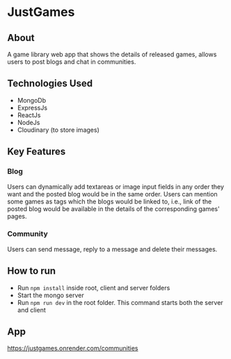 # JustGames

## About
A game library web app that shows the details of released games, allows users to post blogs and chat in communities.

## Technologies Used
- MongoDb
- ExpressJs
- ReactJs
- NodeJs
- Cloudinary (to store images)

## Key Features

### Blog
Users can dynamically add textareas or image input fields in any order they want and the posted blog would be in the same order. 
Users can mention some games as tags which the blogs would be linked to, i.e., link of the posted blog would be available in the details 
of the corresponding games' pages.


### Community
Users can send message, reply to a message and delete their messages.

## How to run
- Run `npm install` inside root, client and server folders
- Start the mongo server
- Run `npm run dev` in the root folder. This command starts both the server and client

## App
https://justgames.onrender.com/communities







